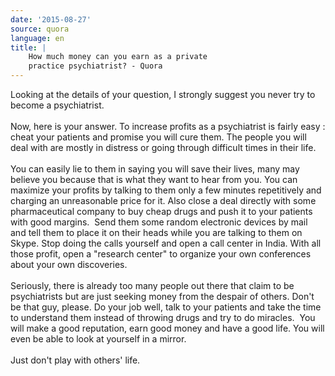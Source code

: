 ```yaml
---
date: '2015-08-27'
source: quora
language: en
title: |
    How much money can you earn as a private
    practice psychiatrist? - Quora
---
```


Looking at the details of your question, I strongly suggest you never
try to become a psychiatrist.\
\
Now, here is your answer. To increase profits as a psychiatrist is
fairly easy : cheat your patients and promise you will cure them. The
people you will deal with are mostly in distress or going through
difficult times in their life.\
\
You can easily lie to them in saying you will save their lives, many may
believe you because that is what they want to hear from you. You can
maximize your profits by talking to them only a few minutes repetitively
and charging an unreasonable price for it. Also close a deal directly
with some pharmaceutical company to buy cheap drugs and push it to your
patients with good margins.  Send them some random electronic devices by
mail and tell them to place it on their heads while you are talking to
them on Skype. Stop doing the calls yourself and open a call center in
India. With all those profit, open a \"research center\" to organize
your own conferences about your own discoveries.\
\
Seriously, there is already too many people out there that claim to be
psychiatrists but are just seeking money from the despair of others.
Don\'t be that guy, please. Do your job well, talk to your patients and
take the time to understand them instead of throwing drugs and try to do
miracles.  You will make a good reputation, earn good money and have a
good life. You will even be able to look at yourself in a mirror.\
\
Just don\'t play with others\' life.
